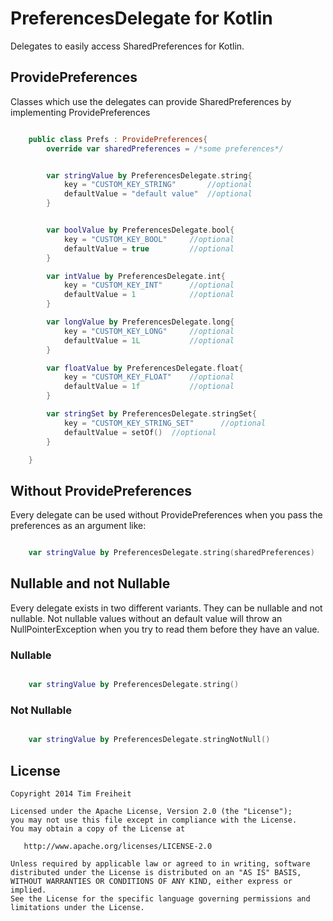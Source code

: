 PreferencesDelegate for Kotlin
==============================

Delegates to easily access SharedPreferences for Kotlin.

## ProvidePreferences

Classes which use the delegates can provide SharedPreferences by implementing ProvidePreferences

```kotlin

    public class Prefs : ProvidePreferences{
        override var sharedPreferences = /*some preferences*/


        var stringValue by PreferencesDelegate.string{
            key = "CUSTOM_KEY_STRING"       //optional
            defaultValue = "default value"  //optional
        }


        var boolValue by PreferencesDelegate.bool{
            key = "CUSTOM_KEY_BOOL"     //optional
            defaultValue = true         //optional
        }

        var intValue by PreferencesDelegate.int{
            key = "CUSTOM_KEY_INT"      //optional
            defaultValue = 1            //optional
        }

        var longValue by PreferencesDelegate.long{
            key = "CUSTOM_KEY_LONG"     //optional
            defaultValue = 1L           //optional
        }

        var floatValue by PreferencesDelegate.float{
            key = "CUSTOM_KEY_FLOAT"    //optional
            defaultValue = 1f           //optional
        }

        var stringSet by PreferencesDelegate.stringSet{
            key = "CUSTOM_KEY_STRING_SET"      //optional
            defaultValue = setOf()  //optional
        }

    }

```

## Without ProvidePreferences

Every delegate can be used without ProvidePreferences when you pass the preferences as an argument like:


```kotlin

    var stringValue by PreferencesDelegate.string(sharedPreferences)

```

## Nullable and not Nullable

Every delegate exists in two different variants.
They can be nullable and not nullable.
Not nullable values without an default value will throw an NullPointerException when you try to read them before they have an value.

### Nullable

```kotlin

    var stringValue by PreferencesDelegate.string()

```

### Not Nullable

```kotlin

    var stringValue by PreferencesDelegate.stringNotNull()

```


License
-------

    Copyright 2014 Tim Freiheit

    Licensed under the Apache License, Version 2.0 (the "License");
    you may not use this file except in compliance with the License.
    You may obtain a copy of the License at

       http://www.apache.org/licenses/LICENSE-2.0

    Unless required by applicable law or agreed to in writing, software
    distributed under the License is distributed on an "AS IS" BASIS,
    WITHOUT WARRANTIES OR CONDITIONS OF ANY KIND, either express or implied.
    See the License for the specific language governing permissions and
    limitations under the License.